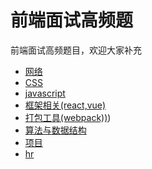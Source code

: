 # 前端面试高频题
前端面试高频题目，欢迎大家补充

- [网络](./网络)
- [CSS](./CSS)
- [javascript](./javascript)
- [框架相关(react,vue)](./框架相关(react,vue))
- [打包工具(webpack))](./打包工具(webpack)))
- [算法与数据结构](./算法与数据结构)
- [项目](./项目)
- [hr](./hr部分)
